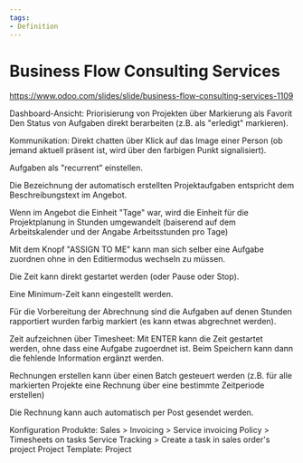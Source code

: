 ```yaml
---
tags:
- Definition
---
```

# Business Flow Consulting Services

https://www.odoo.com/slides/slide/business-flow-consulting-services-1109

Dashboard-Ansicht:
Priorisierung von Projekten über Markierung als Favorit
Den Status von Aufgaben direkt berarbeiten (z.B. als "erledigt" markieren).

Kommunikation: Direkt chatten über Klick auf das Image einer Person (ob jemand aktuell präsent ist, wird über den farbigen Punkt signalisiert).

Aufgaben als "recurrent" einstellen.

Die Bezeichnung der automatisch erstellten Projektaufgaben entspricht dem Beschreibungstext im Angebot.

Wenn im Angebot die Einheit "Tage" war, wird die Einheit für die Projektplanung in Stunden umgewandelt (baiserend auf dem Arbeitskalender und der Angabe Arbeitsstunden pro Tage)

Mit dem Knopf "ASSIGN TO ME" kann man sich selber eine Aufgabe zuordnen ohne in den Editiermodus wechseln zu müssen.

Die Zeit kann direkt gestartet werden (oder Pause oder Stop).

Eine Minimum-Zeit kann eingestellt werden.

Für die Vorbereitung der Abrechnung sind die Aufgaben auf denen Stunden rapportiert wurden farbig markiert (es kann etwas abgrechnet werden).

Zeit aufzeichnen über Timesheet: Mit ENTER kann die Zeit gestartet werden, ohne dass eine Aufgabe zugoerdnet ist. Beim Speichern kann dann die fehlende Information ergänzt werden.

Rechnungen erstellen kann über einen Batch gesteuert werden (z.B. für alle markierten Projekte eine Rechnung über eine bestimmte Zeitperiode erstellen)

Die Rechnung kann auch automatisch per Post gesendet werden.

Konfiguration
Produkte: Sales > Invoicing > 
Service invoicing Policy > Timesheets on tasks
Service Tracking > Create a task in sales order's project
Project Template: Project



